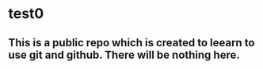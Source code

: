 # test0
## This is a public repo which is created to leearn to use git and github. There will be nothing here.
